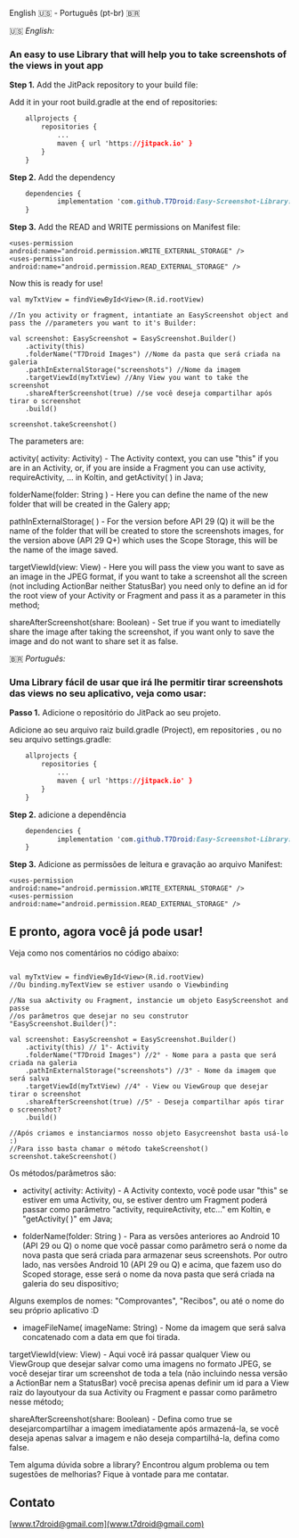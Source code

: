 English 🇺🇸 - Português (pt-br) 🇧🇷



🇺🇸 _English:_

### An easy to use Library that will help you to take screenshots of the views in yout app



**Step 1.** Add the JitPack repository to your build file:



Add it in your root build.gradle at the end of repositories:

```css
	allprojects {
		repositories {
			...
			maven { url 'https://jitpack.io' }
		}
	}
```

**Step 2.** Add the dependency

```css
	dependencies {
	        implementation 'com.github.T7Droid:Easy-Screenshot-Library:Tag'
	}
```



**Step 3.** Add the READ and WRITE permissions on Manifest file:



```
<uses-permission android:name="android.permission.WRITE_EXTERNAL_STORAGE" />
<uses-permission android:name="android.permission.READ_EXTERNAL_STORAGE" />
```



Now this is ready for use!

```
val myTxtView = findViewById<View>(R.id.rootView)

//In you activity or fragment, intantiate an EasyScreenshot object and pass the //parameters you want to it's Builder:

val screenshot: EasyScreenshot = EasyScreenshot.Builder()
    .activity(this)
    .folderName("T7Droid Images") //Nome da pasta que será criada na galeria
    .pathInExternalStorage("screenshots") //Nome da imagem
    .targetViewId(myTxtView) //Any View you want to take the screenshot
    .shareAfterScreenshot(true) //se você deseja compartilhar após tirar o screenshot
    .build()

screenshot.takeScreenshot()
```



The parameters are:



activity( activity: Activity) - The Activity context, you can use "this" if you are in an Activity, or, if you are inside a Fragment you can use activity, requireActivity, ... in Koltin, and getActivity( ) in Java;

folderName(folder: String ) - Here you can define the name of the new folder that will be created in the Galery app;

pathInExternalStorage( ) - For the version before API 29 (Q) it will be the name of the folder that will be created to store the screenshots images, for the version above (API 29 Q+) which uses the Scope Storage, this will be the name  of the image saved.

targetViewId(view: View) - Here you will pass the view you want to save as an image in the JPEG format, if you want to take a screenshot all the screen (not including ActionBar neither StatusBar) you need only to define an id for the root view of your Activity or Fragment and pass it as a parameter in this method;

shareAfterScreenshot(share: Boolean) - Set true if you want to imediatelly share the image after taking the screenshot, if you want only to save the image and do not want to share set it as false.









🇧🇷 _Português:_

### Uma Library fácil de usar que irá lhe permitir tirar screenshots das views no seu aplicativo, veja como usar:



**Passo 1.** Adicione o repositório do JitPack ao seu projeto.



Adicione ao seu arquivo raiz build.gradle  (Project), em repositories , ou no seu arquivo settings.gradle:

```css
	allprojects {
		repositories {
			...
			maven { url 'https://jitpack.io' }
		}
	}
```

**Step 2.** adicione a dependência

```css
	dependencies {
	        implementation 'com.github.T7Droid:Easy-Screenshot-Library:Tag'
	}
```



**Step 3.** Adicione as permissões de leitura e gravação ao arquivo Manifest:



```
<uses-permission android:name="android.permission.WRITE_EXTERNAL_STORAGE" />
<uses-permission android:name="android.permission.READ_EXTERNAL_STORAGE" />
```



## E pronto, agora você já pode usar!

 

Veja como nos comentários no código abaixo:

```

val myTxtView = findViewById<View>(R.id.rootView)
//Ou binding.myTextView se estiver usando o Viewbinding

//Na sua aActivity ou Fragment, instancie um objeto EasyScreenshot and passe
//os parâmetros que desejar no seu construtor "EasyScreenshot.Builder()":

val screenshot: EasyScreenshot = EasyScreenshot.Builder()
    .activity(this) // 1°- Activity
    .folderName("T7Droid Images") //2° - Nome para a pasta que será criada na galeria
    .pathInExternalStorage("screenshots") //3° - Nome da imagem que será salva
    .targetViewId(myTxtView) //4° - View ou ViewGroup que desejar tirar o screenshot
    .shareAfterScreenshot(true) //5° - Deseja compartilhar após tirar o screenshot?
    .build()

//Após criamos e instanciarmos nosso objeto Easycreenshot basta usá-lo :)
//Para isso basta chamar o método takeScreenshot()
screenshot.takeScreenshot()
```



Os métodos/parâmetros são:



- activity( activity: Activity) - A Activity contexto, você pode usar "this" se estiver em uma Activity, ou, se estiver dentro um Fragment poderá passar como parâmetro "activity, requireActivity, etc..." em Koltin, e "getActivity( )" em Java;

- folderName(folder: String ) - Para as versões anteriores ao Android 10  (API 29 ou Q) o nome que você passar como parâmetro será o nome da nova pasta que será criada para armazenar seus screenshots. Por outro lado, nas versões Android 10 (API 29 ou Q) e acima, que fazem uso do Scoped storage, esse será o nome da nova pasta que será criada na galeria do seu dispositivo;

 Alguns exemplos de nomes: "Comprovantes", "Recibos", ou até o nome do seu próprio aplicativo :D

- imageFileName( imageName: String) - Nome da imagem que será salva concatenado com a data em que foi tirada.

targetViewId(view: View) - Aqui você irá passar qualquer View ou ViewGroup que desejar salvar como uma imagens no formato JPEG, se você desejar tirar um screenshot de toda a tela (não incluindo nessa versão a ActionBar nem a StatusBar) você precisa apenas definir um id  para a View raiz do layoutyour da sua Activity ou Fragment e passar como parâmetro nesse método;

shareAfterScreenshot(share: Boolean) - Defina como true se desejarcompartilhar a imagem imediatamente após armazená-la, se você deseja apenas salvar a imagem e não deseja compartilhá-la, defina como false.



Tem alguma dúvida sobre a library? Encontrou algum problema ou tem sugestões de melhorias? Fique à vontade para me contatar.



## Contato

[www.t7droid@gmail.com](www.t7droid@gmail.com)



